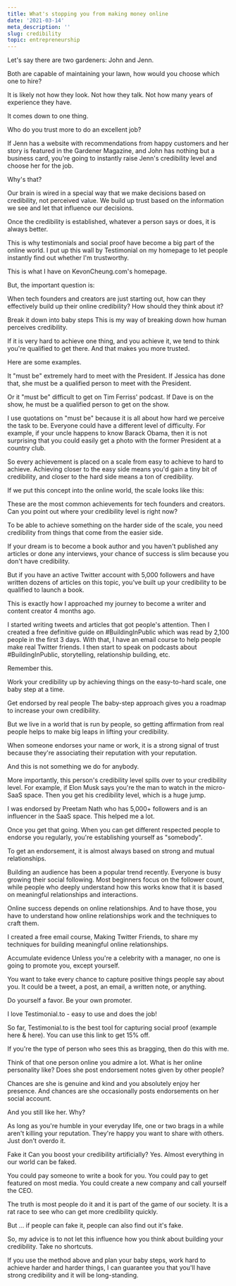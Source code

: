 ```yaml
---
title: What's stopping you from making money online
date: '2021-03-14'
meta_description: ''
slug: credibility
topic: entrepreneurship
---
```


Let's say there are two gardeners: John and Jenn.

Both are capable of maintaining your lawn, how would you choose which one to hire?

It is likely not how they look. Not how they talk. Not how many years of experience they have.

It comes down to one thing.

Who do you trust more to do an excellent job?

If Jenn has a website with recommendations from happy customers and her story is featured in the Gardener Magazine, and John has nothing but a business card, you're going to instantly raise Jenn's credibility level and choose her for the job.

Why's that?

Our brain is wired in a special way that we make decisions based on credibility, not perceived value. We build up trust based on the information we see and let that influence our decisions.

Once the credibility is established, whatever a person says or does, it is always better.

This is why testimonials and social proof have become a big part of the online world. I put up this wall by Testimonial on my homepage to let people instantly find out whether I'm trustworthy.



This is what I have on KevonCheung.com's homepage.

But, the important question is:

When tech founders and creators are just starting out, how can they effectively build up their online credibility? How should they think about it?

Break it down into baby steps
This is my way of breaking down how human perceives credibility.

If it is very hard to achieve one thing, and you achieve it, we tend to think you're qualified to get there. And that makes you more trusted.

Here are some examples.

It "must be" extremely hard to meet with the President. If Jessica has done that, she must be a qualified person to meet with the President.

Or it "must be" difficult to get on Tim Ferriss' podcast. If Dave is on the show, he must be a qualified person to get on the show.

I use quotations on "must be" because it is all about how hard we perceive the task to be. Everyone could have a different level of difficulty. For example, if your uncle happens to know Barack Obama, then it is not surprising that you could easily get a photo with the former President at a country club.

So every achievement is placed on a scale from easy to achieve to hard to achieve. Achieving closer to the easy side means you'd gain a tiny bit of credibility, and closer to the hard side means a ton of credibility.

If we put this concept into the online world, the scale looks like this:



These are the most common achievements for tech founders and creators. Can you point out where your credibility level is right now?

To be able to achieve something on the harder side of the scale, you need credibility from things that come from the easier side.

If your dream is to become a book author and you haven't published any articles or done any interviews, your chance of success is slim because you don't have credibility.

But if you have an active Twitter account with 5,000 followers and have written dozens of articles on this topic, you've built up your credibility to be qualified to launch a book.

This is exactly how I approached my journey to become a writer and content creator 4 months ago.

I started writing tweets and articles that got people's attention. Then I created a free definitive guide on #BuildingInPublic which was read by 2,100 people in the first 3 days. With that, I have an email course to help people make real Twitter friends. I then start to speak on podcasts about #BuildingInPublic, storytelling, relationship building, etc.

Remember this.

Work your credibility up by achieving things on the easy-to-hard scale, one baby step at a time.

Get endorsed by real people
The baby-step approach gives you a roadmap to increase your own credibility.

But we live in a world that is run by people, so getting affirmation from real people helps to make big leaps in lifting your credibility.

When someone endorses your name or work, it is a strong signal of trust because they're associating their reputation with your reputation.

And this is not something we do for anybody.

More importantly, this person's credibility level spills over to your credibility level. For example, if Elon Musk says you're the man to watch in the micro-SaaS space. Then you get his credibility level, which is a huge jump.

I was endorsed by Preetam Nath who has 5,000+ followers and is an influencer in the SaaS space. This helped me a lot.



Once you get that going. When you can get different respected people to endorse you regularly, you're establishing yourself as "somebody".

To get an endorsement, it is almost always based on strong and mutual relationships.

Building an audience has been a popular trend recently. Everyone is busy growing their social following. Most beginners focus on the follower count, while people who deeply understand how this works know that it is based on meaningful relationships and interactions.

Online success depends on online relationships. And to have those, you have to understand how online relationships work and the techniques to craft them.

I created a free email course, Making Twitter Friends, to share my techniques for building meaningful online relationships.

Accumulate evidence
Unless you're a celebrity with a manager, no one is going to promote you, except yourself.

You want to take every chance to capture positive things people say about you. It could be a tweet, a post, an email, a written note, or anything.

Do yourself a favor. Be your own promoter.


I love Testimonial.to - easy to use and does the job!

So far, Testimonial.to is the best tool for capturing social proof (example here & here). You can use this link to get 15% off.

If you're the type of person who sees this as bragging, then do this with me.

Think of that one person online you admire a lot. What is her online personality like? Does she post endorsement notes given by other people?

Chances are she is genuine and kind and you absolutely enjoy her presence. And chances are she occasionally posts endorsements on her social account.

And you still like her. Why?

As long as you're humble in your everyday life, one or two brags in a while aren't killing your reputation. They're happy you want to share with others. Just don't overdo it.

Fake it
Can you boost your credibility artificially? Yes. Almost everything in our world can be faked.

You could pay someone to write a book for you. You could pay to get featured on most media. You could create a new company and call yourself the CEO.

The truth is most people do it and it is part of the game of our society. It is a rat race to see who can get more credibility quickly.

But ... if people can fake it, people can also find out it's fake.

So, my advice is to not let this influence how you think about building your credibility. Take no shortcuts.

If you use the method above and plan your baby steps, work hard to achieve harder and harder things, I can guarantee you that you'll have strong credibility and it will be long-standing.
